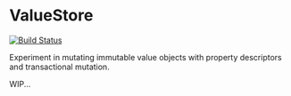 # ValueStore

[![Build Status](https://secure.travis-ci.org/kevinbeaty/valuestore.svg)](http://travis-ci.org/kevinbeaty/valuestore)

Experiment in mutating immutable value objects with property descriptors and transactional mutation.

WIP...
